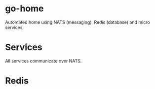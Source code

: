 # go-home

Automated home using NATS (messaging), Redis (database) and micro services.

# Services

All services communicate over NATS.

# Redis


